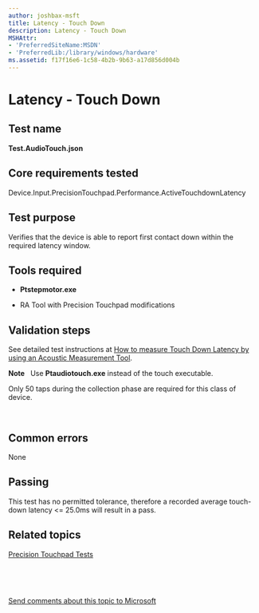 ```yaml
---
author: joshbax-msft
title: Latency - Touch Down
description: Latency - Touch Down
MSHAttr:
- 'PreferredSiteName:MSDN'
- 'PreferredLib:/library/windows/hardware'
ms.assetid: f17f16e6-1c58-4b2b-9b63-a17d856d004b
---
```


# Latency - Touch Down


## Test name


**Test.AudioTouch.json**

## Core requirements tested


Device.Input.PrecisionTouchpad.Performance.ActiveTouchdownLatency

## Test purpose


Verifies that the device is able to report first contact down within the required latency window.

## Tools required


-   **Ptstepmotor.exe**

-   RA Tool with Precision Touchpad modifications

## Validation steps


See detailed test instructions at [How to measure Touch Down Latency by using an Acoustic Measurement Tool](how-to-measure-touch-down-latency-by-using-an-acoustic-measurement-tool.md).

**Note**  
Use **Ptaudiotouch.exe** instead of the touch executable.

Only 50 taps during the collection phase are required for this class of device.

 

## Common errors


None

## Passing


This test has no permitted tolerance, therefore a recorded average touch-down latency &lt;= 25.0ms will result in a pass.

## Related topics


[Precision Touchpad Tests](precision-touchpad-tests.md)

 

 

[Send comments about this topic to Microsoft](mailto:wsddocfb@microsoft.com?subject=Documentation%20feedback%20%5Bp_hck\p_hck%5D:%20Latency%20-%20Touch%20Down%20%20RELEASE:%20%284/27/2016%29&body=%0A%0APRIVACY%20STATEMENT%0A%0AWe%20use%20your%20feedback%20to%20improve%20the%20documentation.%20We%20don't%20use%20your%20email%20address%20for%20any%20other%20purpose,%20and%20we'll%20remove%20your%20email%20address%20from%20our%20system%20after%20the%20issue%20that%20you're%20reporting%20is%20fixed.%20While%20we're%20working%20to%20fix%20this%20issue,%20we%20might%20send%20you%20an%20email%20message%20to%20ask%20for%20more%20info.%20Later,%20we%20might%20also%20send%20you%20an%20email%20message%20to%20let%20you%20know%20that%20we've%20addressed%20your%20feedback.%0A%0AFor%20more%20info%20about%20Microsoft's%20privacy%20policy,%20see%20http://privacy.microsoft.com/default.aspx. "Send comments about this topic to Microsoft")





